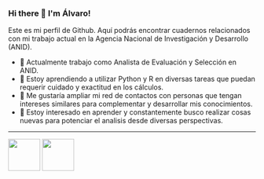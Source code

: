 ### Hi there 👋 I'm Álvaro!

Este es mi perfil de Github. Aquí podrás encontrar cuadernos relacionados con mi trabajo actual en la Agencia Nacional de Investigación y Desarrollo (ANID).

- 🔭 Actualmente trabajo como Analista de Evaluación y Selección en ANID. 
- 🌱 Estoy aprendiendo a utilizar Python y R en diversas tareas que puedan requerir cuidado y exactitud en los cálculos.
- 👯 Me gustaría ampliar mi red de contactos con personas que tengan intereses similares para complementar y desarrollar mis conocimientos.
- 🤔 Estoy interesado en aprender y constantemente busco realizar cosas nuevas para potenciar el analisis desde diversas perspectivas.


---

<p align="left"> 
<img src="https://cdn.jsdelivr.net/gh/devicons/devicon/icons/python/python-original-wordmark.svg" width="65" height="65"/></a>
<img src="https://cdn.jsdelivr.net/gh/devicons/devicon/icons/r/r-original.svg" width="65" height="65"/></a>
</p>        
          

